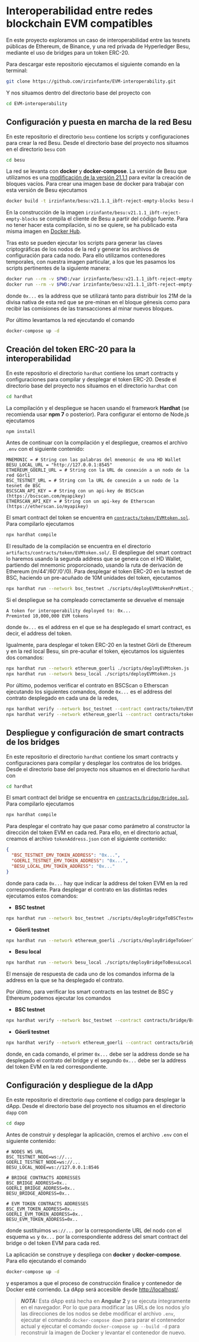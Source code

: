 # Interoperabilidad entre redes blockchain EVM compatibles

En este proyecto exploramos un caso de interoperabilidad entre las tesnets públicas de Ethereum, de Binance, y una red privada de Hyperledger Besu, mediante el uso de bridges para un token ERC-20.

Para descargar este repositorio ejecutamos el siguiente comando en la terminal:

```sh
git clone https://github.com/irzinfante/EVM-interoperability.git
```

Y nos situamos dentro del directorio base del proyecto con

```sh
cd EVM-interoperability
```

## Configuración y puesta en marcha de la red Besu

En este repositorio el directorio `besu` contiene los scripts y configuraciones para crear la red Besu. Desde el directorio base del proyecto nos situamos en el directorio `besu` con

```sh
cd besu
```

La red se levanta con **docker** y **docker-compose**. La versión de Besu que utilizamos es una [modificación de la versión 21.1.1](https://github.com/irzinfante/besu/tree/v21.1.1/ibft-reject-empty-blocks) para evitar la creación de bloques vacíos. Para crear una imagen base de docker para trabajar con esta versión de Besu ejecutamos

```sh
docker build -t irzinfante/besu:v21.1.1_ibft-reject-empty-blocks besu-base/
```

En la construcción de la imagen `irzinfante/besu:v21.1.1_ibft-reject-empty-blocks` se compila el cliente de Besu a partir del código fuente. Para no tener hacer esta compilación, si no se quiere, se ha publicado esta misma imagen en [Docker Hub](https://hub.docker.com/layers/besu/irzinfante/besu/v21.1.1_ibft-reject-empty-blocks/images/sha256-76d52496a61f2be2125ec2846b137ad2eeb568845c9445402d590a1222a041de?context=explore).

Tras esto se pueden ejecutar los scripts para generar las claves criptográficas de los nodos de la red y generar los archivos de configuración para cada nodo. Para ello utilizamos contenedores temporales, con nuestra imagen particular, a los que les pasamos los scripts pertinentes de la siguiente manera:

```sh
docker run --rm -v $PWD:/var irzinfante/besu:v21.1.1_ibft-reject-empty-blocks sh /var/keygen.sh
docker run --rm -v $PWD:/var irzinfante/besu:v21.1.1_ibft-reject-empty-blocks sh /var/confgen.sh 0x...
```

donde `0x...` es la address que se utilizará tanto para distribuir los 21M de la divisa nativa de esta red que se pre-minan en el bloque génesis como para recibir las comisiones de las transacciones al minar nuevos bloques.

Por último levantamos la red ejecutando el comando

```sh
docker-compose up -d
```

## Creación del token ERC-20 para la interoperabilidad

En este repositorio el directorio `hardhat` contiene los smart contracts y configuraciones para compilar y desplegar el token ERC-20. Desde el directorio base del proyecto nos situamos en el directorio `hardhat` con

```sh
cd hardhat
```

La compilación y el despliegue se hacen usando el framework **Hardhat** (se recomienda usar **npm 7** o posterior). Para configurar el entorno de Node.js ejecutamos

```sh
npm install
```
Antes de continuar con la compilación y el despliegue, creamos el archivo `.env` con el siguiente contenido:

```dosini
MNEMONIC = # String con las palabras del mnemonic de una HD Wallet
BESU_LOCAL_URL = "http://127.0.0.1:8545"
ETHEREUM_GOERLI_URL = # String con la URL de conexión a un nodo de la red Görli
BSC_TESTNET_URL = # String con la URL de conexión a un nodo de la tesnet de BSC
BSCSCAN_API_KEY = # String con un api-key de BSCScan (https://bscscan.com/myapikey)
ETHERSCAN_API_KEY = # String con un api-key de Etherscan (https://etherscan.io/myapikey)
```

El smart contract del token se encuentra en [`contracts/token/EVMtoken.sol`](/hardhat/contracts/token/EVMtoken.sol). Para compilarlo ejecutamos

```sh
npx hardhat compile
```

El resultado de la compilación se encuentra en el directorio `artifacts/contracts/token/EVMtoken.sol/`. El despliegue del smart contract lo haremos usando la segunda address que se genera con el HD Wallet, partiendo del mnemonic proporcionado, usando la ruta de derivación de Ethereum (m/44'/60'/0'/0). Para desplegar el token ERC-20 en la testnet de BSC, haciendo un pre-acuñado de 10M unidades del token, ejecutamos

```sh
npx hardhat run --network bsc_testnet ./scripts/deployEVMtokenPreMint.js
```

Si el despliegue se ha compleado correctamente se devuelve el mensaje

```
A token for interoperability deployed to: 0x...
Preminted 10,000,000 EVM tokens
```

donde `0x...` es el address en el que se ha desplegado el smart contract, es decir, el address del token.

Igualmente, para desplegar el token ERC-20 en la testnet Görli de Ethereum y en la red local Besu, sin pre-acuñar el token, ejecutamos los siguientes dos comandos:

```sh
npx hardhat run --network ethereum_goerli ./scripts/deployEVMtoken.js
npx hardhat run --network besu_local ./scripts/deployEVMtoken.js
```

Por último, podemos verificar el contrato en BSCScan o Etherscan ejecutando los siguientes comandos, donde `0x...` es el address del contrato desplegado en cada una de la redes,

```sh
npx hardhat verify --network bsc_testnet --contract contracts/token/EVMtoken.sol:EVMtoken 0x... 10000000
npx hardhat verify --network ethereum_goerli --contract contracts/token/EVMtoken.sol:EVMtoken 0x... 0
```

## Despliegue y configuración de smart contracts de los bridges

En este repositorio el directorio `hardhat` contiene los smart contracts y configuraciones para compilar y desplegar los contratos de los bridges. Desde el directorio base del proyecto nos situamos en el directorio `hardhat` con

```sh
cd hardhat
```

El smart contract del bridge se encuentra en [`contracts/bridge/Bridge.sol`](/hardhat/contracts/bridge/Bridge.sol). Para compilarlo ejecutamos

```sh
npx hardhat compile
```

Para desplegar el contrato hay que pasar como parámetro al constructor la dirección del token EVM en cada red. Para ello, en el directorio actual, creamos el archivo `tokenAddress.json` con el siguiente contenido:

```json
{
  "BSC_TESTNET_EMV_TOKEN_ADDRESS": "0x...",
  "GOERLI_TESTNET_EMV_TOKEN_ADDRESS": "0x...",
  "BESU_LOCAL_EMV_TOKEN_ADDRESS": "0x..."
}
```

donde para cada `0x...` hay que indicar la address del token EVM en la red correspondiente. Para desplegar el contrato en las distintas redes ejecutamos estos comandos:

 - **BSC testnet**
  ```sh
  npx hardhat run --network bsc_testnet ./scripts/deployBridgeToBSCTestnet.js
  ```

 - **Göerli testnet**
  ```sh
  npx hardhat run --network ethereum_goerli ./scripts/deployBridgeToGoerliTestnet.js
  ```

 - **Besu local**
  ```sh
  npx hardhat run --network besu_local ./scripts/deployBridgeToBesuLocal.js
  ```

El mensaje de respuesta de cada uno de los comandos informa de la address en la que se ha desplegado el contrato.

Por último, para verificar los smart contracts en las testnet de BSC y Ethereum podemos ejecutar los comandos

 - **BSC testnet**
  ```sh
  npx hardhat verify --network bsc_testnet --contract contracts/bridge/Bridge.sol:Bridge 0x.. 0x..
  ```

 - **Göerli testnet**
  ```sh
  npx hardhat verify --network ethereum_goerli --contract contracts/bridge/Bridge.sol:Bridge 0x.. 0x..
  ```

donde, en cada comando, el primer `0x...` debe ser la address donde se ha desplegado el contrato del bridge y el segundo `0x...` debe ser la address del token EVM en la red correspondiente.

## Configuración y despliegue de la dApp

En este repositorio el directorio `dapp` contiene el codigo para desplegar la dApp. Desde el directorio base del proyecto nos situamos en el directorio `dapp` con

```sh
cd dapp
```

Antes de construir y desplegar la aplicación, cremos el archivo `.env` con el siguiente contenido:

```dosini
# NODES WS URL
BSC_TESTNET_NODE=ws://...
GOERLI_TESTNET_NODE=ws://...
BESU_LOCAL_NODE=ws://127.0.0.1:8546

# BRIDGE CONTRACTS ADDRESSES
BSC_BRIDGE_ADDRESS=0x..
GOERLI_BRIDGE_ADDRESS=0x..
BESU_BRIDGE_ADDRESS=0x..

# EVM TOKEN CONTRACTS ADDRESSES
BSC_EVM_TOKEN_ADDRESS=0x..
GOERLI_EVM_TOKEN_ADDRESS=0x..
BESU_EVM_TOKEN_ADDRESS=0x..
```

donde sustituimos `ws://...` por la correspondiente URL del nodo con el esquema `ws` y `0x...` por la correspondiente address del smart contract del bridge o del token EVM para cada red.

La aplicación se construye y despliega con **docker** y **docker-compose**. Para ello ejecutando el comando

```sh
docker-compose up -d
```

y esperamos a que el proceso de construcción finalice y contenedor de Docker esté corriendo. La dApp será accesible desde [http://localhost/](http://localhost/).

> **_NOTA:_**  Esta dApp está hecha en **Angular 2** y se ejecuta íntegramente en el navegador. Por lo que para modificar las URLs de los nodos y/o las direcciones de los nodos se debe modificar el archivo `.env`, ejecutar el comando `docker-compose down` para parar el contenedor actual y ejecutar el comando `docker-compose up --build -d` para reconstruir la imagen de Docker y levantar el contenedor de nuevo.
